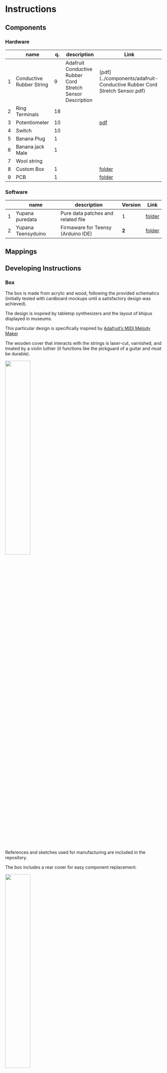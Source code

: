 # Instructions

## Components

### Hardware 
|    | name		          | q.	  | description 	| Link  
|----|------------------|-------|---------------|------------------------------------------------------------------------------|
| 1  | Conductive Rubber String 	| 9	  | Adafruit Conductive Rubber Cord Stretch Sensor Description 	| [pdf](../components/adafruit-Conductive Rubber Cord Stretch Sensor.pdf)|
| 2  | Ring Terminals	   | 18	  |                | |
| 3  | Potentiometer 	   | 10	  |                | [pdf](../components/Potentiometer10K.pdf)|
| 4  | Switch	           | 10	  |	               | |
| 5  | Banana Plug       | 1    |                | |                
| 6  | Banana jack Male  | 1    |                | |
| 7  | Wool string       |      |                | |
| 8  | Custom Box	       | 1	  |		             | [folder](../components/box/)|
| 9  | PCB	             | 1	  |		             | [folder](../components/circuit_board/)|


### Software
|    | name		          | description 	| Version | Link |  
|----|------------------|---------------|---------|---------------------------------------------------------------------|
| 1  | Yupana puredata  | Pure data patches and related file | 1 |[folder](../../code/puredata-kanchay_yupana) |
| 2  | Yupana Teensyduino | Firmaware for Teensy (Arduino IDE) | **2** | [folder](../../code/teensyduino_02-kanchay_yupana)|

## Mappings

## Developing Instructions

### Box
The box is made from acrylic and wood, following the provided schematics (initially tested with cardboard mockups until a satisfactory design was achieved).

The design is inspired by tabletop synthesizers and the layout of khipus displayed in museums.

This particular design is specifically inspired by [Adafruit’s MIDI Melody Maker](https://learn.adafruit.com/midi-melody-maker)

The wooden cover that interacts with the strings is laser-cut, varnished, and treated by a violin luthier (it functions like the pickguard of a guitar and must be durable).

<img src="../images/Electric_Khipu_box01.png" width="40%" />

References and sketches used for manufacturing are included in the repository.

The box includes a rear cover for easy component replacement.

<img src="../images/Electric_Khipu_box02.jpg" width="40%" />

### Electronic components

#### String
The strings are made from conductive rubber, available from [Adafruit](https://www.adafruit.com/product/519).

A more economical version (slightly thinner but functional) can be sourced from [Aliexpress](https://a.aliexpress.com/_EJniw1p).

The length of each string should be enough for knotting and securing. Not all strings are the same length.

#### Materials Needed:
1.	**Ring terminals** – size depends on the khipu’s dimensions and string thickness (2 per string)
2.	**Conductive rubber string**
3.	**Heat-shrink tubing** to protect and cover the ends (2 per string)

<img src="../images/Electric_Khipu_instruction001.png" width="40%" />

#### Steps to make the strings:
1.	Cut the string to the desired length.
2.	Cut 2 pieces of heat-shrink tubing to cover the ends.

<img src="../images/Electric_Khipu_step02.jpg" width="40%" />

3.	Slide the heat-shrink tubing onto the string, positioning it in the middle.

<img src="../images/Electric_Khipu_step03.jpg" width="40%" />

4.	Secure the string ends in ring terminals and fasten tightly.

<p float="left">
  <img src="../images/Electric_Khipu_step04-1.jpg" height="300" />
  <img src="../images/Electric_Khipu_step04-2.jpg" height="300" />
</p>

5.	Cover the terminals with heat-shrink tubing to protect them.

<img src="../images/Electric_Khipu_step05.jpg" width="40%" />

6.	Apply heat to shrink the tubing and secure the ends.

<img src="../images/Electric_Khipu_step06.jpg" width="25%" />

#### Other Components:
- 5 **screws** and **nuts**: To secure the top ends of the strings.

<img src="../images/Electric_Khipu_instruction002.jpg" width="25%" />

- 5 **L-hooks** (grounded): To hang the strings and close the circuit.

<img src="../images/Electric_Khipu_instruction003.jpg" width="25%" />

- 6 **potentiometers** (10k ohms): 1 per string and 1 for general volume control.
- 6 **switches** or **buttons**: 1 per string to activate them individually and 1 for overall power.
- **Female Banana Jack connector** (grounded): Closes the circuit to enable interaction.
- **Cable with a Banana Jack male connector**: One end connects to the female jack; the other end has a metal clip for attaching to a ring or bracelet (used during performance to connect to the instrument).

<img src="../images/Electric_Khipu_instruction004.jpg" width="25%" />

- **Wool string**: Covers the upper screws and enhances the khipu’s aesthetic. In traditional khipus, a primary cord held the rest of the strings.

#### Internal Components

<img src="../images/Electric_Khipu_instruction005.jpg" width="40%" />

Potentiometers and buttons are individually wired using modular Dupont connectors for easy replacement.

<img src="../images/Electric_Khipu_instruction006.jpg" width="40%" />

The internal wiring of the strings mimics a simple [Light-Dependent Resistor (LDR) connected to an Arduino](https://www.c-sharpcorner.com/UploadFile/d15fb8/ldr-with-arduino/).
The top ends of the strings connect to 10k resistors and analog pins on the microcontroller. The resistors are pre-mounted on the circuit board, so the cables directly connect to designated analog pins.
For easy string replacement, cables connected to analog pins are also equipped with ring terminals, which ensure contact when tightened with nuts and screws.
The bottom ends of the strings are grounded. This is achieved by soldering a wire to the back of each L-hook, which is then connected to a ground pin via a Dupont connector.

<img src="../images/Electric_Khipu_instruction007.jpg" width="40%" />

### Microcontroller

The device uses a [Teensy 3.6](https://www.pjrc.com/store/teensy36.html)

It was chosen for its numerous analog pins and ease of programming as a MIDI controller. The Teensy connects and is programmed via USB, similar to an Arduino.

The circuit is modular, featuring female Dupont headers and integrated resistors for strings and buttons.
<p float="left">
  <img src="../images/Electric_Khipu_circuit02.png" height="300" />
  <img src="../images/Electric_Khipu_circuit01.png" height="300" />
</p>

[Circuit Board](../components/circuit_board/README.txt)


### Programming

Programming was done using [Teensyduino USB_MIDI examples](https://www.pjrc.com/teensy/td_download.html).

Adjustments were made to account for the strings’ variable outputs compared to potentiometers. Strings produce highly variable values, so they must be mapped individually in Ableton before uploading the full sketch.

<img src="../images/Electric_Khipu_programmingArduino.png" width="40%" />

#### MIDI Mapping in Ableton:
The khipu is recognized as a MIDI controller through Teensy. In Ableton, audio and effects are mapped to MIDI using the strings, similar to potentiometers.

Each string typically has its own track, controlled via its button, with the string adjusting the track’s volume.

<img src="../images/Electric_Khipu_programmingAbleton.png" width="40%" />

#### Mapping in Pure Data (PD):
Mapping is simpler in PD. Each string’s MIDI value is selected and adjusted as needed. Example patches and noise effects are available in the repository:
[https://youtu.be/4NPOEp-sG_Q?t=4044](https://youtu.be/4NPOEp-sG_Q?t=4044)
[https://puredata.info/downloads/pd-extended](https://youtu.be/4NPOEp-sG_Q?t=4044)


### Performance notes

#### Knotting
To learn basic numerical khipu knotting, refer to this tutorial: [https://youtu.be/Af7qRxlaiFQ](https://youtu.be/Af7qRxlaiFQ)

<img src="../images/Electric_Khipu_knots.png" width="40%" />

Knots encode the khipu’s information, though not all khipus were numerical. In performances, the knotting process itself is more significant than the knots’ traditional meanings.

#### Final Notes
The instrument is highly variable and sensitive to the user’s conductivity, meaning it never sounds the same twice.